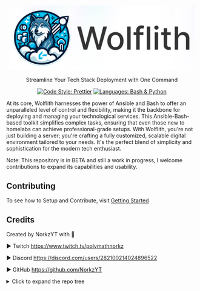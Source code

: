 <p align="center">
    <img src="Docs/content/assets/img/wolflith-cover-rl.png" width="490">
</p>

<p align="center">Streamline Your Tech Stack Deployment with One Command</p>

<div align="center">
  
[![Code Style: Prettier](https://img.shields.io/badge/code_style-Prettier-00BCD4.svg?style=flat)](https://github.com/prettier/prettier)
[![Languages: Bash & Python](https://img.shields.io/badge/languages-Bash%20|%20Python-007BFF.svg?style=flat)]()

</div>

At its core, Wolflith harnesses the power of Ansible and Bash to offer an unparalleled level of control and flexibility, making it the backbone for deploying and managing your technological services. This Ansible-Bash-based toolkit simplifies complex tasks, ensuring that even those new to homelabs can achieve professional-grade setups. With Wolflith, you're not just building a server; you're crafting a fully customized, scalable digital environment tailored to your needs. It's the perfect blend of simplicity and sophistication for the modern tech enthusiast.


Note: This repository is in BETA and still a work in progress, I welcome contributions to expand its capabilities and usability.

## Contributing

To see how to Setup and Contribute, visit [Getting Started](./DEVELOPERS.md)

## Credits

Created by NorkzYT with 💛

► Twitch <https://www.twitch.tv/polymathnorkz>

► Discord <https://discord.com/users/282100214024896522>

► GitHub <https://github.com/NorkzYT>

<details>
<summary>Click to expand the repo tree</summary>

### Tree Generated by markdown-notes-tree

---

<!-- tree generated by markdown-notes-tree starts here -->

- [**Ansible**](Ansible)
  - [**adhoc**](Ansible/adhoc)
    - [adhoc commands](Ansible/adhoc/adhoc.md)
  - [**collections**](Ansible/collections)
  - [**inventory**](Ansible/inventory)
  - [**k3s**](Ansible/k3s)
  - [**playbooks**](Ansible/playbooks)
  - [**templates**](Ansible/templates)
- [**Docker**](Docker)
  - [**AMD64**](Docker/AMD64)
    - [**AppFlowy**](Docker/AMD64/appflowy)
    - [**Browserless**](Docker/AMD64/browserless)
    - [**Discord**](Docker/AMD64/discord)
    - [**Docker-OSX**](Docker/AMD64/docker-osx)
    - [**dupeguru**](Docker/AMD64/dupeguru)
    - [**GitLab Repo Sync (Mirror)**](Docker/AMD64/gitlab)
    - [**guacd**](Docker/AMD64/guacd)
    - [**krusader**](Docker/AMD64/krusader)
    - [**memcached**](Docker/AMD64/memcached)
    - [**meshcentral**](Docker/AMD64/meshcentral)
    - [**Postgresql**](Docker/AMD64/Postgresql)
    - [**putty**](Docker/AMD64/putty)
    - [**pwm**](Docker/AMD64/pwm)
    - [**WebNut**](Docker/AMD64/webnut)
  - [**ARM64**](Docker/ARM64)
    - [**GitLab Repo Sync (Mirror)**](Docker/ARM64/gitlab)
  - [**Both**](Docker/Both)
    - [**adminer**](Docker/Both/adminer)
    - [**guacamole**](Docker/Both/apacheguacamole)
    - [**authelia**](Docker/Both/authelia)
    - [**authentik**](Docker/Both/authentik)
    - [**Binfmt**](Docker/Both/Binfmt)
    - [**bookstack**](Docker/Both/bookstack)
    - [**cloudcmd**](Docker/Both/cloudcmd)
    - [**cloudflared**](Docker/Both/cloudflared)
      - [**data**](Docker/Both/cloudflared/data)
    - [**coder**](Docker/Both/coder)
    - [**CodeServer**](Docker/Both/codeserver)
    - [**cryptgeon**](Docker/Both/cryptgeon)
    - [**Dashy**](Docker/Both/Dashy)
    - [**dozzle**](Docker/Both/dozzle)
    - [**duplicati**](Docker/Both/duplicati)
    - [**endlessh**](Docker/Both/endlessh)
    - [**firefly-iii**](Docker/Both/firefly-iii)
    - [**flame**](Docker/Both/flame)
    - [**gitlab-runner**](Docker/Both/gitlabrunner)
    - [**gokapi**](Docker/Both/gokapi)
    - [**homechart**](Docker/Both/homechart)
    - [**influxdb**](Docker/Both/influxdb)
    - [**littlelink-server**](Docker/Both/littlelinkserver)
    - [**mariadb**](Docker/Both/mariadb)
    - [**n8n**](Docker/Both/n8n)
    - [**ntp**](Docker/Both/ntp)
    - [**organizrv2**](Docker/Both/organizrv2)
    - [**ouroboros**](Docker/Both/ouroboros)
    - [**passwdpusher**](Docker/Both/passwdpusher)
    - [**portainer**](Docker/Both/portainer)
    - [**postgresql**](Docker/Both/postgresql)
    - [**proxy.py**](Docker/Both/proxy.py)
    - [**pterodactyl-panel**](Docker/Both/pterodactyl-panel)
    - [**pterodactyl-wings**](Docker/Both/pterodactyl-wings)
    - [**redis**](Docker/Both/redis)
    - [**speedtest**](Docker/Both/speedtest)
    - [**Squid**](Docker/Both/squid)
    - [**Syncthing**](Docker/Both/syncthing)
    - [**tailscale**](Docker/Both/tailscale)
    - [**tdarr**](Docker/Both/tdarr)
    - [**Traefik**](Docker/Both/Traefik)
    - [**Ubuntu-Desktop**](Docker/Both/ubuntu-desktop)
    - [**uptimekuma**](Docker/Both/uptimekuma)
    - [**Vault**](Docker/Both/vault)
      - [**static-appdata**](Docker/Both/vault/static-appdata)
        - [**config**](Docker/Both/vault/static-appdata/config)
    - [**vscode**](Docker/Both/vscode)
    - [**vwarden**](Docker/Both/vwarden)
    - [**watchtower**](Docker/Both/watchtower)
    - [**webtop**](Docker/Both/webtop)
    - [**WGEasy**](Docker/Both/wgeasy)
    - [**wikijs**](Docker/Both/wikijs)
    - [**wireguard**](Docker/Both/wireguard)
  - [**Static**](Docker/Static)
    - [**AppData**](Docker/Static/AppData)
      - [**Traefik**](Docker/Static/AppData/Traefik)
- [**Documentation**](Documentation)
  - [**Linux**](Documentation/Linux)
    - [**Shells**](Documentation/Linux/Shells)
      - [**INSTALL ZSH SHELL IN WSL / WSL2**](Documentation/Linux/Shells/Powerlevel10k.md)
      - [Shell info](Documentation/Linux/Shells/ShellInfo.md)
    - [**To create a new user account named username using the adduser command you would run:**](Documentation/Linux/adduser.md)
    - [Auto Execute Commands/Scripts During Reboot or Startup](Documentation/Linux/H-W-T-StartupScript.md)
    - [Chmod](Documentation/Linux/permissions.md)
  - [How to get more FreeForever Oracle Cloud Accounts](Documentation/FreeForeverOracle.md)
- [**K8s**](K8s)
  - [**cloudflare**](K8s/cloudflare)
  - [**gitlab runner**](K8s/gitlab-runner)
  - [**kube-prometheus-stack**](K8s/kube-prometheus-stack)
  - [**nextcloud**](K8s/nextcloud)
  - [**pterodactyl**](K8s/pterodactyl)
    - [**panel**](K8s/pterodactyl/panel)
      - [**node**](K8s/pterodactyl/panel/node)
  - [**traefik cert-manager let's encrypt**](K8s/traefik-cert-manager)
    - [**cert-manager**](K8s/traefik-cert-manager/cert-manager)
      - [**certificates**](K8s/traefik-cert-manager/cert-manager/certificates)
        - [**production**](K8s/traefik-cert-manager/cert-manager/certificates/production)
        - [**staging**](K8s/traefik-cert-manager/cert-manager/certificates/staging)
      - [**issuers**](K8s/traefik-cert-manager/cert-manager/issuers)
    - [**nginx**](K8s/traefik-cert-manager/nginx)
    - [**traefik**](K8s/traefik-cert-manager/traefik)
      - [**dashboard**](K8s/traefik-cert-manager/traefik/dashboard)
  - [**traefik + kubernetes**](K8s/traefik2-k3s-rancher)
    - [**config**](K8s/traefik2-k3s-rancher/config)
    - [**config-ingress-route**](K8s/traefik2-k3s-rancher/config-ingress-route)
      - [**kubernetes**](K8s/traefik2-k3s-rancher/config-ingress-route/kubernetes)
  - [**Uptime Kuma**](K8s/uptime-kuma)
- [**PCSMenu**](PCSMenu)
  - [**Auto**](PCSMenu/Auto)
  - [**Functions**](PCSMenu/Functions)
- [**Scripts**](Scripts)
  - [**Ansible**](Scripts/Ansible)
    - [**AlreadySetup**](Scripts/Ansible/AlreadySetup)
    - [**FirstTimeSetup**](Scripts/Ansible/FirstTimeSetup)
  - [**DoNotTouch**](Scripts/DoNotTouch)

## <!-- tree generated by markdown-notes-tree ends here -->

</details>
